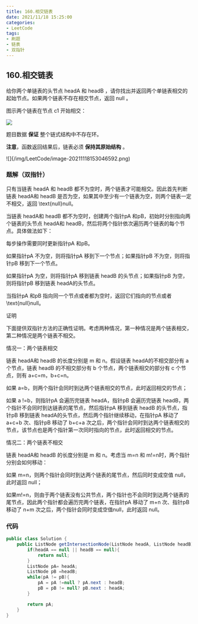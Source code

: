 ```yaml
---
title: 160.相交链表
date: 2021/11/18 15:25:00
categories:
- LeetCode
tags:
- 刷题
- 链表
- 双指针
---
```


## 160.相交链表

给你两个单链表的头节点 headA 和 headB ，请你找出并返回两个单链表相交的起始节点。如果两个链表不存在相交节点，返回 null 。

图示两个链表在节点 c1 开始相交：

![](/img/LeetCode/image-20211118153020306.png)

题目数据 **保证** 整个链式结构中不存在环。

**注意**，函数返回结果后，链表必须 **保持其原始结构** 。

![]{/img/LeetCode/image-20211118153046592.png)

### 题解（双指针）

只有当链表 headA 和 headB 都不为空时，两个链表才可能相交。因此首先判断链表 headA和 headB 是否为空，如果其中至少有一个链表为空，则两个链表一定不相交，返回 \text{null}null。

当链表 headA和 headB 都不为空时，创建两个指针pA 和pB，初始时分别指向两个链表的头节点 headA和 headB，然后将两个指针依次遍历两个链表的每个节点。具体做法如下：

每步操作需要同时更新指针pA 和pB。

如果指针pA 不为空，则将指针pA 移到下一个节点；如果指针pB 不为空，则将指针pB 移到下一个节点。

如果指针pA 为空，则将指针pA 移到链表 headB 的头节点；如果指针pB 为空，则将指针pB 移到链表 headA的头节点。

当指针pA 和pB 指向同一个节点或者都为空时，返回它们指向的节点或者 \text{null}null。

证明

下面提供双指针方法的正确性证明。考虑两种情况，第一种情况是两个链表相交，第二种情况是两个链表不相交。

情况一：两个链表相交

链表 headA和 headB 的长度分别是 m 和 n。假设链表 headA的不相交部分有 a 个节点，链表 headB 的不相交部分有 b 个节点，两个链表相交的部分有 c 个节点，则有 a+c=m，b+c=n。

如果 a=b，则两个指针会同时到达两个链表相交的节点，此时返回相交的节点；

如果 a !=b，则指针pA 会遍历完链表 headA，指针pB 会遍历完链表 headB，两个指针不会同时到达链表的尾节点，然后指针pA 移到链表 headB 的头节点，指针pB 移到链表 headA的头节点，然后两个指针继续移动，在指针pA 移动了 a+c+b 次、指针pB 移动了 b+c+a 次之后，两个指针会同时到达两个链表相交的节点，该节点也是两个指针第一次同时指向的节点，此时返回相交的节点。

情况二：两个链表不相交

链表 headA和 headB 的长度分别是 m 和 n。考虑当 m=n 和 m!=n时，两个指针分别会如何移动：

如果 m=n，则两个指针会同时到达两个链表的尾节点，然后同时变成空值 null，此时返回 null；

如果m!=n，则由于两个链表没有公共节点，两个指针也不会同时到达两个链表的尾节点，因此两个指针都会遍历完两个链表，在指针pA 移动了 m+n 次、指针pB 移动了 n+m 次之后，两个指针会同时变成空值null，此时返回 null。

### 代码

```java
public class Solution {
    public ListNode getIntersectionNode(ListNode headA, ListNode headB) {
        if(headA == null || headB == null){
            return null;
        }
        ListNode pA= headA;
        ListNode pB =headB;
        while(pA != pB){
            pA = pA !=null ? pA.next : headB;
            pB = pB != null? pB.next : headA;
        }

        return pA;
    }
}
```

